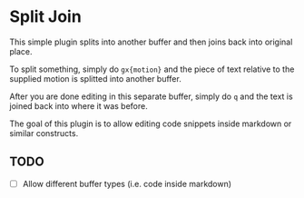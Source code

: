 Split Join
==========

This simple plugin splits into another buffer and then joins back into original place.

To split something, simply do `gx{motion}` and the piece of text relative to the supplied motion is splitted into another buffer.

After you are done editing in this separate buffer, simply do `q` and the text is joined back into where it was before.

The goal of this plugin is to allow editing code snippets inside markdown or similar constructs.

TODO
----

- [ ] Allow different buffer types (i.e. code inside markdown)
